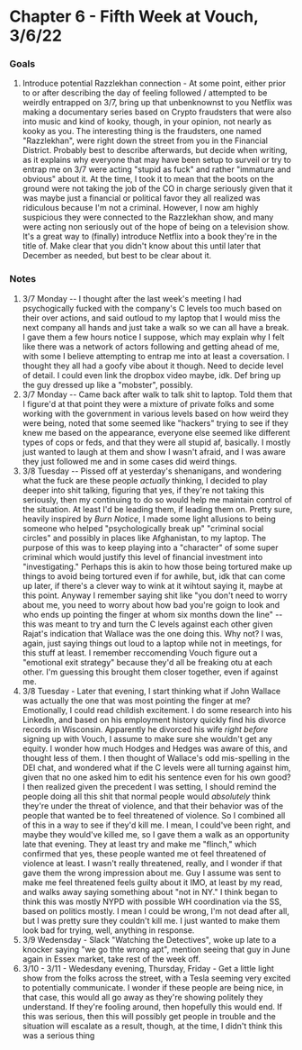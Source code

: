 # Chapter 6 - Fifth Week at Vouch, 3/6/22

### Goals

1. Introduce potential Razzlekhan connection - At some point, either prior to or after describing the day of feeling followed / attempted to be weirdly entrapped on 3/7, bring up that unbenknownst to you Netflix was making a documentary series based on Crypto fraudsters that were also into music and kind of kooky, though, in your opinion, not nearly as kooky as you. The interesting thing is the fraudsters, one named "Razzlekhan", were right down the street from you in the Financial District. Probably best to describe afterwards, but decide when writing, as it explains why everyone that may have been setup to surveil or try to entrap me on 3/7 were acting "stupid as fuck" and rather "immature and obvious" about it. At the time, I took it to mean that the boots on the ground were not taking the job of the CO in charge seriously given that it was maybe just a financial or political favor they all realized was ridiculous because I'm not a criminal. However, I now am highly suspicious they were connected to the Razzlekhan show, and many were acting non seriously out of the hope of being on a television show. It's a great way to (finally) introduce Netflix into a book they're in the title of. Make clear that you didn't know about this until later that December as needed, but best to be clear about it.

### Notes


1. 3/7 Monday -- I thought after the last week's meeting I had psychogically fucked with the company's C levels too much based on their over actions, and said outloud to my laptop that I would miss the next company all hands and just take a walk so we can all have a break. I gave them a few hours notice I suppose, which may explain why I felt like there was a network of actors following and getting ahead of me, with some I believe attempting to entrap me into at least a coversation. I thought they all had a goofy vibe about it though. Need to decide level of detail. I could even link the dropbox video maybe, idk. Def bring up the guy dressed up like a "mobster", possibly.
1. 3/7 Monday -- Came back after walk to talk shit to laptop. Told them that I figure'd at that point they were a mixture of private folks and some working with the government in various levels based on how weird they were being, noted that some seemed like "hackers" trying to see if they knew me based on the appearance, everyone else seemed like different types of cops or feds, and that they were all stupid af, basically. I mostly just wanted to laugh at them and show I wasn't afraid, and I was aware they just followed me and in some cases did weird things.
1. 3/8 Tuesday -- Pissed off at yesterday's shenanigans, and wondering what the fuck are these people _actually_ thinking, I decided to play deeper into shit talking, figuring that yes, if they're not taking this seriously, then my continuing to do so would help me maintain control of the situation. At least I'd be leading them, if leading them on. Pretty sure, heavily inspired by _Burn Notice_, I made some light allusions to being someone who helped "psychologically break up" "criminal social circles" and possibly in places like Afghanistan, to my laptop. The purpose of this was to keep playing into a "character" of some super criminal which would justify this level of financial investment into "investigating." Perhaps this is akin to how those being tortured make up things to avoid being tortured even if for awhile, but, idk that can come up later, if there's a clever way to wink at it wihtout saying it, maybe at this point. Anyway I remember saying shit like "you don't need to worry about me, you need to worry about how bad you're goign to look and who ends up pointing the finger at whom six months down the line" -- this was meant to try and turn the C levels against each other given Rajat's indication that Wallace was the one doing this. Why not? I was, again, just saying things out loud to a laptop while not in meetings, for this stuff at least. I remember reccomending Vouch figure out a "emotional exit strategy" because they'd all be freaking otu at each other. I'm guessing this brought them closer together, even if against me.
1. 3/8 Tuesday - Later that evening, I start thinking what if John Wallace was actually the one that was most pointing the finger at me? Emotionally, I could read childish excitement. I do some research into his LinkedIn, and based on his employment history quickly find his divorce records in Wisconsin. Apparently he divorced his wife _right before_ signing up with Vouch, I assume to make sure she wouldn't get any equity. I wonder how much Hodges and Hedges was aware of this, and thought less of them. I then thought of Wallace's odd mis-spelling in the DEI chat, and wondered what if the C levels were all turning against him, given that no one asked him to edit his sentence even for his own good? I then realized given the precedent I was setting, I should remind the people doing all this shit that normal people would _absolutely_ think they're under the threat of violence, and that their behavior was of the people that wanted be to feel threatened of violence. So I combined all of this in a way to see if they'd kill me. I mean, I could've been right, and maybe they would've killed me, so I gave them a walk as an opportunity late that evening. They at least try and make me "flinch," which confirmed that yes, these people wanted me ot feel threatened of violence at least. I wasn't really threatened, really, and I wonder if that gave them the wrong impression about me. Guy I assume was sent to make me feel threatened feels guilty about it IMO, at least by my read, and walks away saying something about "not in NY." I think began to think this was mostly NYPD with possible WH coordination via the SS, based on politics mostly. I mean I could be wrong, I'm not dead after all, but I was pretty sure they couldn't kill me. I just wanted to make them look bad for trying, well, anything in response.
1. 3/9 Wedensday - Slack "Watching the Detectives", woke up late to a knocker saying "we go thte wrong apt", mention seeing that guy in June again in Essex market, take rest of the week off. 
1. 3/10 - 3/11 - Wedesdany evening, Thursday, Friday - Get a little light show from the folks across the street, with a Tesla seeming very excited to potentially communicate. I wonder if these people are being nice, in that case, this would all go away as they're showing politely they understand. If they're fooling around, then hopefully this would end. If this was serious, then this will possibly get people in trouble and the situation will escalate as a result, though, at the time, I didn't think this was a serious thing
